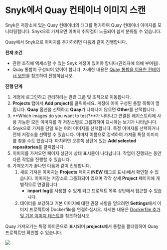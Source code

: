 # Snyk에서 Quay 컨테이너 이미지 스캔

Snyk은 저장소에 있는 Quay 컨테이너의 태그를 평가하여 Quay 컨테이너 이미지를 모니터링합니다. Snyk으로 가져오면 이미지 취약점이 노출되어 쉽게 분류될 수 있습니다.

Quay에서 Snyk으로 이미지를 추가하려면 다음과 같이 진행합니다.

**전제 조건**

* 관련 조직에 액세스할 수 있는 Snyk 계정이 있어야 합니다(관리자에 의해 부여됨).
* Quay 통합이 구성되어 있어야 합니다. 자세한 내용은 [Quay 통합을 이용한 컨테이너 보안](container-security-with-quay-integration.md)을 참조하여 진행하십시오.

**진행 단계**

1. 계정에 로그인하고 관리하려는 관련 그룹 및 조직으로 이동합니다.
2. **Projects** 탭에서 **Add project**를 클릭하세요. 계정에 이미 구성된 통합 목록이 열립니다. **Quay** 옵션을 선택하고 **Quay**가 나타나지 않으면 **Other**를 선택합니다.
3. **Which images do you want to test?**가 나타나고 연결된 레지스트리에 사용 가능한 모든 이미지를 각 저장소별로 그룹화하여 표시하는 보기가 나타납니다.
4. Snyk으로 가져올 단일 또는 여러 이미지를 선택합니다. 특정 이미지를 선택하거나 전체 저장소를 선택할 수 있습니다. 이미지 이름으로 검색하여 가져올 특정 이미지를 찾을 수도 있습니다. 마치려면 오른쪽 상단에 있는 **Add selected repositories**를 클릭합니다.
5. 이미지를 가져오면 페이지 상단에 상태 표시줄이 나타납니다. 작업이 진행되는 동안 다른 작업을 진행할 수 있습니다.
6. 가져오기가 끝나면 다음과 같이 진행합니다.
   1. 새로 가져온 이미지는 **Projects** 페이지(**NEW** 태그로 표시)에서 확인할 수 있습니다. 이미지는 저장소로 그룹화되어 있으며 각각 상세 **Project** 페이지에 개별적으로 연결됩니다.
      * **import log**를 사용할 수 있게 되고 프로젝트 목록 상단에서 접근할 수 있습니다.
   2. 데이터를 보강하고 기본 이미지에 대한 권장 사항을 얻으려면 **Settings**에서 이미지 프로젝트에 Dockerfile을 연결하십시오. 자세한 내용은 [Dockerfile 추가 및 기본 이미지 테스트](../../scan-your-dockerfile/adding-your-dockerfile-and-test-your-base-image.md)를 참조하십시오.

Quay 가져오기는 특정 아이콘으로 표시되며 **projects**에서 통합을 필터링하여 Quay 프로젝트만 확인할 수 있습니다.

![](../../../../.gitbook/assets/mceclip1-11-.png)
